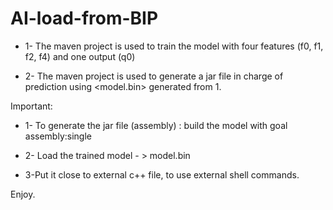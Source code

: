 # AI-load-from-BIP

* 1- The maven project <classification> is used to train the model with four features (f0, f1, f2, f4) and one output (q0)

* 2- The maven project <ModelLoading> is used to generate a jar file in charge of prediction using <model.bin> generated from 1. 

Important:

* 1- To generate the jar file (assembly) : build the model with goal assembly:single

* 2- Load the trained model  - > model.bin

* 3-Put it close to external c++ file, to use external shell commands.

Enjoy.
